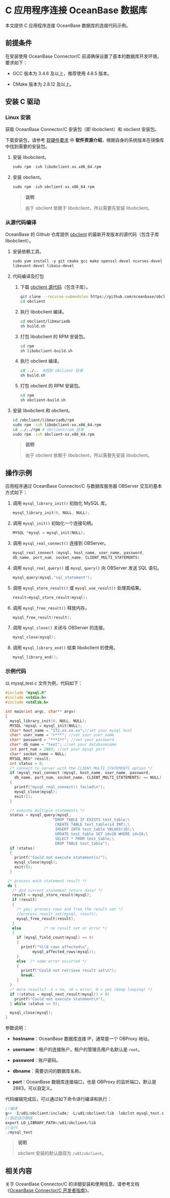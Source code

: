 # C 应用程序连接 OceanBase 数据库

本文提供 C 应用程序连接 OceanBase 数据库的连接代码示例。

## 前提条件

在安装使用 OceanBase Connector/C 前请确保设置了基本的数据库开发环境，要求如下：

* GCC 版本为 3.4.6 及以上，推荐使用 4.8.5 版本。

* CMake 版本为 2.8.12 及以上。

## 安装 C 驱动

### Linux 安装

获取 OceanBase Connector/C 安装包（即 libobclient）和 obclient 安装包。

下载安装包，请参考 [软硬件要求](../../4.installation-and-deployment/2.local-deployment/1.requirements-for-software-and-hardware.md) 中 **软件资源介绍**，根据自身的系统版本在镜像库中找到需要的安装包。

1. 安装 libobclient。

   ```c
   sudo rpm -ivh libobclient-xx.x86_64.rpm
   ```

2. 安装 obclient。

   ```c
   sudo rpm -ivh obclient-xx.x86_64.rpm
   ```

   >**说明**
   >
   >由于 obclient 依赖于 libobclient，所以需要先安装 libobclient。

### 从源代码编译

OceanBase 的 Github 仓库提供 [obclient](https://github.com/oceanbase/obclient) 的最新开发版本的源代码（包含子库 libobclient）。

1. 安装依赖工具。

   ```c
   sudo yum install -y git cmake gcc make openssl-devel ncurses-devel rpm-build  gcc-c++ bison bison-devel zlib-devel gnutls-devel libxml2-devel openssl-devel \
   libevent-devel libaio-devel
   ```

2. 代码编译及打包

   1. 下载 [obclient 源代码](https://github.com/oceanbase/obclient)（包含子库）。

         ```bash
         git clone --recurse-submodules https://github.com/oceanbase/obclient #下载 obclient 源代码（包含子库）
         cd obclient
         ```

   2. 执行 libobclient 编译。

         ```bash
         cd obclient/libmariadb
         sh build.sh
         ```

   3. 打包 libobclient 的 RPM 安装包。

         ```bash
         cd rpm
         sh libobclient-build.sh
         ```

   4. 执行 obclient 编译。

         ```bash
         cd ../..  #回到 obclient 目录
         sh build.sh
         ````

   5. 打包 obclient 的 RPM 安装包。

         ```bash
         cd rpm
         sh obclient-build.sh
         ```

3. 安装 libobclient 和 obclient。

   ```bash
   cd /obclient/libmariadb/rpm
   sudo rpm -ivh libobclient-xx.x86_64.rpm
   cd ../../rpm # obclient/rpm 目录
   sudo rpm -ivh obclient-xx.x86_64.rpm
   ```

   >**说明**
   >
   >由于 obclient 依赖于 libobclient，所以需要先安装 libobclient。

## 操作示例

应用程序通过 OceanBase Connector/C 与数据库服务器 OBServer 交互的基本方式如下：

1. 调用 `mysql_library_init()` 初始化 MySQL 库。

   ```c
   mysql_library_init(0, NULL, NULL);
   ```

2. 调用 `mysql_init()` 初始化一个连接句柄。

   ```c
   MYSQL *mysql = mysql_init(NULL);
   ```

3. 调用 `mysql_real_connect()` 连接到 OBServer。

   ```c
   mysql_real_connect (mysql, host_name, user_name, password,
   db_name, port_num, socket_name, CLIENT_MULTI_STATEMENTS)
   ```

4. 调用 `mysql_real_query()` 或 `mysql_query()` 向 OBServer 发送 SQL 语句。

   ```c
   mysql_query(mysql,"sql_statement");
   ```

5. 调用 `mysql_store_result()` 或 `mysql_use_result()` 处理其结果。

   ```c
   result=mysql_store_result(mysql);
   ```

6. 调用 `mysql_free_result()` 释放内存。

   ```c
   mysql_free_result(result);
   ```

7. 调用 `mysql_close()` 关闭与 OBServer 的连接。

   ```c
   mysql_close(mysql);
   ```

8. 调用 `mysql_library_end()` 结束 libobclient 的使用。

   ```c
   mysql_library_end();
   ```

### 示例代码

以 mysql_test.c 文件为例，代码如下：

```c
#include "mysql.h"
#include <stdio.h>
#include <stdlib.h>

int main(int argc, char** argv)
{
  mysql_library_init(0, NULL, NULL);
  MYSQL *mysql = mysql_init(NULL);
  char* host_name = "172.xx.xx.xx";//set your mysql host
  char* user_name = "r***"; //set your user_name
  char* password = "***1**"; //set your password
  char* db_name = "test"; //set your databasename
  int port_num = 2883; //set your mysql port
  char* socket_name = NULL;
  MYSQL_RES* result;
  int status = 0;
  /* connect to server with the CLIENT_MULTI_STATEMENTS option */
  if (mysql_real_connect (mysql, host_name, user_name, password,
    db_name, port_num, socket_name, CLIENT_MULTI_STATEMENTS) == NULL)
  {
    printf("mysql_real_connect() failed\n");
    mysql_close(mysql);
    exit(1);
  }

  /* execute multiple statements */
  status = mysql_query(mysql,
                     "DROP TABLE IF EXISTS test_table;\
                      CREATE TABLE test_table(id INT);\
                      INSERT INTO test_table VALUES(10);\
                      UPDATE test_table SET id=20 WHERE id=10;\
                      SELECT * FROM test_table;\
                      DROP TABLE test_table");
  if (status)
  {
    printf("Could not execute statement(s)");
    mysql_close(mysql);
    exit(0);
  }

 /* process each statement result */
 do {
   /* did current statement return data? */
   result = mysql_store_result(mysql);
   if (result)
   {
     /* yes; process rows and free the result set */
     //process_result_set(mysql, result);
     mysql_free_result(result);
   }
   else          /* no result set or error */
   {
     if (mysql_field_count(mysql) == 0)
     {
       printf("%lld rows affected\n",
            mysql_affected_rows(mysql));
     }
     else  /* some error occurred */
     {
       printf("Could not retrieve result set\n");
       break;
     }
  }
  /* more results? -1 = no, >0 = error, 0 = yes (keep looping) */
  if ((status = mysql_next_result(mysql)) > 0)
    printf("Could not execute statement\n");
  } while (status == 0);

  mysql_close(mysql);
}
```

参数说明：

* **hostname**：OceanBase 数据库连接 IP，通常是一个 OBProxy 地址。

* **username**：租户的连接账户，租户的管理员用户名默认是 `root`。

* **password**：账户密码。

* **dbname**：需要访问的数据库名称。

* **port**：OceanBase 数据库连接端口，也是 OBProxy 的监听端口，默认是 2883，可以自定义。

代码编辑完成后，可以通过如下命令进行编译和执行：

```c
//编译
g++ -I/u01/obclient/include/ -L/u01/obclient/lib -lobclnt mysql_test.c -o mysql_test
//指定运行路径
export LD_LIBRARY_PATH=/u01/obclient/lib
//运行
./mysql_test
```

>**说明**
>
>obclient 安装的默认路径为 `/u01/obclient`。

## 相关内容

关于 OceanBase Connector/C 的详细安装和使用信息，请参考文档 《[OceanBase Connector/C 开发者指南](https://www.oceanbase.com/docs/community/connector-c-cn/V1.0.0/10000000000017244)》。
